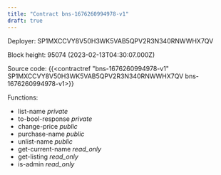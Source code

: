 ```yaml
---
title: "Contract bns-1676260994978-v1"
draft: true
---
```

Deployer: SP1MXCCVY8V50H3WK5VAB5QPV2R3N340RNWWHX7QV


 



Block height: 95074 (2023-02-13T04:30:07.000Z)

Source code: {{<contractref "bns-1676260994978-v1" SP1MXCCVY8V50H3WK5VAB5QPV2R3N340RNWWHX7QV bns-1676260994978-v1>}}

Functions:

* list-name _private_
* to-bool-response _private_
* change-price _public_
* purchase-name _public_
* unlist-name _public_
* get-current-name _read_only_
* get-listing _read_only_
* is-admin _read_only_
